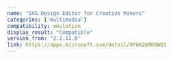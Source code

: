 ```yaml
---
name: "SVG Design Editor for Creative Makers"
categories: ['multimedia']
compatibility: emulation
display_result: "Compatible"
version_from: "2.2.12.0"
link: https://apps.microsoft.com/detail/9P6K26MD9WQ3
---
```

